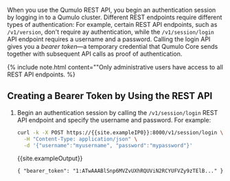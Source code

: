 When you use the Qumulo REST API, you begin an authentication session by logging in to a Qumulo cluster. Different REST endpoints require different types of authentication: For example, certain REST API endpoints, such as `/v1/version`, don't require ay authentication, while the `/v1/session/login` API endpoint requires a username and a password. Calling the login API gives you a _bearer token_&mdash;a temporary credential that Qumulo Core sends together with subsequent API calls as proof of authentication.

{% include note.html content=""Only administrative users have access to all REST API endpoints. %}

## Creating a Bearer Token by Using the REST API

1. Begin an authentication session by calling the `/v1/session/login` REST API endpoint and specify the username and password. For example:

   ```bash
   curl -k -X POST https://{{site.exampleIP0}}:8000/v1/session/login \
     -H "Content-Type: application/json" \
     -d '{"username":"myusername", "password":"mypassword"}'
   ```
   
   {{site.exampleOutput}}

   ```
   { "bearer_token": "1:ATwAAABlSnp6MVZvUXhRQUViN2RCYUFVZy9zTElB..." }
   ```
